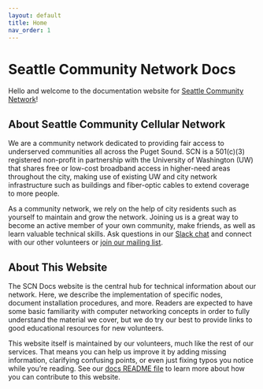 ```yaml
---
layout: default
title: Home
nav_order: 1
---
```


# Seattle Community Network Docs
Hello and welcome to the documentation website for [Seattle Community Network](https://seattlecommunitynetwork.org/)! 
## About Seattle Community Cellular Network
We are a community network dedicated to providing fair access to underserved communities all across the Puget Sound. SCN is a 501(c)(3) registered non-profit in partnership with the University of Washington (UW) that shares free or low-cost broadband access in higher-need areas throughout the city, making use of existing UW and city network infrastructure such as buildings and fiber-optic cables to extend coverage to more people.

As a community network, we rely on the help of city residents such as yourself to maintain and grow the network. Joining us is a great way to become an active member of your own community, make friends, as well as learn valuable technical skills. Ask questions in our [Slack chat](https://join.slack.com/t/seattlecommunitynet/shared_invite/zt-kdm2ow00-QXhuqWHpFLTAiLmJN4IIgQ) and connect with our other volunteers or [join our mailing list](https://groups.google.com/a/seattlecommunitynetwork.org/g/local-connectivity-lab/).
## About This Website
The SCN Docs website is the central hub for technical information about our network. Here, we describe the implementation of specific nodes, document installation procedures, and more. Readers are expected to have some basic familiarity with computer networking concepts in order to fully understand the material we cover, but we do try our best to provide links to good educational resources for new volunteers.

This website itself is maintained by our volunteers, much like the rest of our services. That means you can help us improve it by adding missing information, clarifying confusing points, or even just fixing typos you notice while you’re reading. See our [docs README file](https://github.com/anisa-su/sccn-documentation/blob/gh-pages/README.md) to learn more about how you can contribute to this website.
